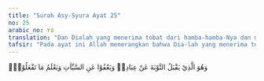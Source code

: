 ```yaml
---
title: "Surah Asy-Syura Ayat 25"
no: 25
arabic_no: ٢٥
translation: "Dan Dialah yang menerima tobat dari hamba-hamba-Nya dan memaafkan kesalahan-kesalahan dan mengetahui apa yang kamu kerjakan,"
tafsir: "Pada ayat ini Allah menerangkan bahwa Dia-lah yang menerima tobat hamba-Nya, memaafkan perbuatan dosa dan kejahatan. Sayyidina 'Ali pernah ditanya tentang tobat. Beliau menjawab, \"Tobat itu ada enam syarat.\"\n\n1. Menyesali perbuatan maksiat yang telah dikerjakan pada masa yang lalu.\n\n2. Mengerjakan ibadah wajib yang telah ditinggalkan.\n\n3. Mengembalikan hak orang yang telah diambilnya secara zalim.\n\n4. Memaksakan diri merasakan pahitnya ketaatan sebagaimana dia merasakan manisnya maksiat.\n\n5. Menundukkan hawa nafsunya dalam ketaatan sebagaimana ia telah memanjakannya dengan berbuat kemaksiatan.\n\n6. Menangis sebagai ganti gelak tawa yang pernah dilakukannya.\n\nAyat ini ditutup dengan penjelasan bahwa Allah itu Maha Mengampuni segala dosa dan mengetahui segala apa yang dikerjakan hamba-Nya baik berupa kebaikan maupun berupa kejahatan, lalu mereka dibalas dengan pahala dan siksa."
---
```

وَهُوَ الَّذِيْ يَقْبَلُ التَّوْبَةَ عَنْ عِبَادِهٖ وَيَعْفُوْا عَنِ السَّيِّاٰتِ وَيَعْلَمُ مَا تَفْعَلُوْنَۙ  